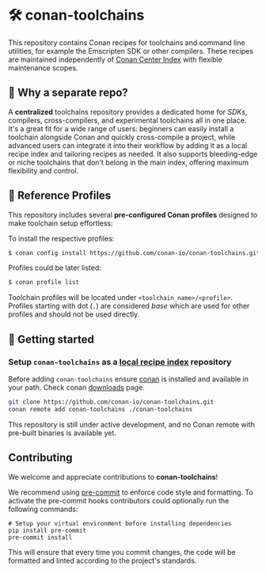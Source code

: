 # 🛠️ conan-toolchains

This repository contains Conan recipes for toolchains and command line
utilities, for example the Emscripten SDK or other compilers. These recipes are
maintained independently of [Conan Center Index](https://github.com/conan-io/conan-center-index)
with flexible maintenance scopes.


## 🌟 Why a separate repo?

A **centralized** toolchains repository provides a dedicated home for *SDKs*,
compilers, cross-compilers, and experimental toolchains all in one place. It's
a great fit for a wide range of users: beginners can easily install a toolchain
alongside Conan and quickly cross-compile a project, while advanced users can
integrate it into their workflow by adding it as a local recipe index and
tailoring recipes as needed. It also supports bleeding-edge or niche toolchains
that don't belong in the main index, offering maximum flexibility and
control.

## 🧰 Reference Profiles

This repository includes several **pre-configured Conan profiles** designed to make toolchain setup effortless:

To install the respective profiles:

```sh
$ conan config install https://github.com/conan-io/conan-toolchains.git -sf conan_config
```

Profiles could be later listed:
```sh
$ conan profile list
```
Toolchain profiles will be located under `<toolchain_name>/<profile>`.
Profiles starting with dot (`.`) are considered *base* which are used for other profiles and should not be used directly.


## 🚀 Getting started

### Setup `conan-toolchains` as a [local recipe index](https://docs.conan.io/2/devops/devops_local_recipes_index.html#devops-local-recipes-index) repository

Before adding `conan-toolchains` ensure [conan](https://github.com/conan-io/conan) is installed and available in your path.
Check conan [downloads](https://docs.conan.io/2/installation.html) page.

```sh
git clone https://github.com/conan-io/conan-toolchains.git
conan remote add conan-toolchains ./conan-toolchains
```

This repository is still under active development, and no Conan remote with pre-built binaries is available yet.


## Contributing

We welcome and appreciate contributions to **conan-toolchains**!

We recommend using [pre-commit](https://pre-commit.com/) to enforce code style and formatting. To
activate the pre-commit hooks contributors could optionally run the following commands:

```
# Setup your virtual environment before installing dependencies
pip install pre-commit
pre-commit install
```

This will ensure that every time you commit changes, the code will be formatted and linted
according to the project's standards.
